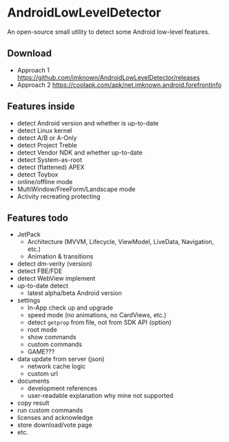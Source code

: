 # AndroidLowLevelDetector
An open-source small utility to detect some Android low-level features.

## Download
- Approach 1
https://github.com/imknown/AndroidLowLevelDetector/releases
- Approach 2
https://coolapk.com/apk/net.imknown.android.forefrontinfo

## Features inside
- detect Android version and whether is up-to-date
- detect Linux kernel
- detect A/B or A-Only
- detect Project Treble
- detect Vendor NDK and whether up-to-date
- detect System-as-root
- detect (flattened) APEX
- detect Toybox
- online/offline mode
- MultiWindow/FreeForm/Landscape mode
- Activity recreating protecting

## Features todo
- JetPack
  - Architecture (MVVM, Lifecycle, ViewModel, LiveData, Navigation, etc.)
  - Animation & transitions
- detect dm-verity (version)
- detect FBE/FDE
- detect WebView implement
- up-to-date detect
  - latest alpha/beta Android version
- settings
  - In-App check up and upgrade
  - speed mode (no animations, no CardViews, etc.)
  - detect `getprop` from file, not from SDK API (option)
  - root mode
  - show commands
  - custom commands
  - GAME???
- data update from server (json)
  - network cache logic
  - custom url
- documents
  - development references
  - user-readable explanation why mine not supported
- copy result
- run custom commands
- licenses and acknowledge
- store download/vote page
- etc.
